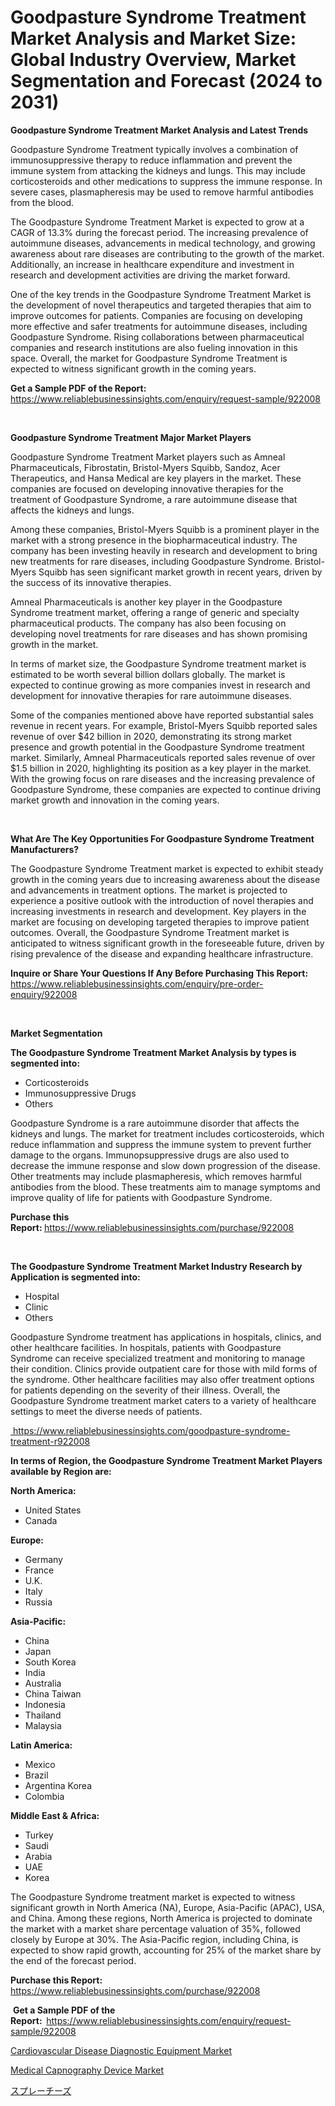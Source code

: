 <p><h1>Goodpasture Syndrome Treatment Market Analysis and Market Size: Global Industry Overview, Market Segmentation and Forecast (2024 to 2031)</h1></p><p><strong>Goodpasture Syndrome Treatment Market Analysis and Latest Trends</strong></p>
<p><p>Goodpasture Syndrome Treatment typically involves a combination of immunosuppressive therapy to reduce inflammation and prevent the immune system from attacking the kidneys and lungs. This may include corticosteroids and other medications to suppress the immune response. In severe cases, plasmapheresis may be used to remove harmful antibodies from the blood.</p><p>The Goodpasture Syndrome Treatment Market is expected to grow at a CAGR of 13.3% during the forecast period. The increasing prevalence of autoimmune diseases, advancements in medical technology, and growing awareness about rare diseases are contributing to the growth of the market. Additionally, an increase in healthcare expenditure and investment in research and development activities are driving the market forward.</p><p>One of the key trends in the Goodpasture Syndrome Treatment Market is the development of novel therapeutics and targeted therapies that aim to improve outcomes for patients. Companies are focusing on developing more effective and safer treatments for autoimmune diseases, including Goodpasture Syndrome. Rising collaborations between pharmaceutical companies and research institutions are also fueling innovation in this space. Overall, the market for Goodpasture Syndrome Treatment is expected to witness significant growth in the coming years.</p></p>
<p><strong>Get a Sample PDF of the Report:&nbsp;</strong> <a href="https://www.reliablebusinessinsights.com/enquiry/request-sample/922008">https://www.reliablebusinessinsights.com/enquiry/request-sample/922008</a></p>
<p>&nbsp;</p>
<p><strong>Goodpasture Syndrome Treatment Major Market Players</strong></p>
<p><p>Goodpasture Syndrome Treatment Market players such as Amneal Pharmaceuticals, Fibrostatin, Bristol-Myers Squibb, Sandoz, Acer Therapeutics, and Hansa Medical are key players in the market. These companies are focused on developing innovative therapies for the treatment of Goodpasture Syndrome, a rare autoimmune disease that affects the kidneys and lungs.</p><p>Among these companies, Bristol-Myers Squibb is a prominent player in the market with a strong presence in the biopharmaceutical industry. The company has been investing heavily in research and development to bring new treatments for rare diseases, including Goodpasture Syndrome. Bristol-Myers Squibb has seen significant market growth in recent years, driven by the success of its innovative therapies.</p><p>Amneal Pharmaceuticals is another key player in the Goodpasture Syndrome treatment market, offering a range of generic and specialty pharmaceutical products. The company has also been focusing on developing novel treatments for rare diseases and has shown promising growth in the market.</p><p>In terms of market size, the Goodpasture Syndrome treatment market is estimated to be worth several billion dollars globally. The market is expected to continue growing as more companies invest in research and development for innovative therapies for rare autoimmune diseases.</p><p>Some of the companies mentioned above have reported substantial sales revenue in recent years. For example, Bristol-Myers Squibb reported sales revenue of over $42 billion in 2020, demonstrating its strong market presence and growth potential in the Goodpasture Syndrome treatment market. Similarly, Amneal Pharmaceuticals reported sales revenue of over $1.5 billion in 2020, highlighting its position as a key player in the market. With the growing focus on rare diseases and the increasing prevalence of Goodpasture Syndrome, these companies are expected to continue driving market growth and innovation in the coming years.</p></p>
<p>&nbsp;</p>
<p><strong>What Are The Key Opportunities For Goodpasture Syndrome Treatment Manufacturers?</strong></p>
<p><p>The Goodpasture Syndrome Treatment market is expected to exhibit steady growth in the coming years due to increasing awareness about the disease and advancements in treatment options. The market is projected to experience a positive outlook with the introduction of novel therapies and increasing investments in research and development. Key players in the market are focusing on developing targeted therapies to improve patient outcomes. Overall, the Goodpasture Syndrome Treatment market is anticipated to witness significant growth in the foreseeable future, driven by rising prevalence of the disease and expanding healthcare infrastructure.</p></p>
<p><strong>Inquire or Share Your Questions If Any Before Purchasing This Report:</strong> <a href="https://www.reliablebusinessinsights.com/enquiry/pre-order-enquiry/922008">https://www.reliablebusinessinsights.com/enquiry/pre-order-enquiry/922008</a></p>
<p>&nbsp;</p>
<p><strong>Market Segmentation</strong></p>
<p><strong>The Goodpasture Syndrome Treatment Market Analysis by types is segmented into:</strong></p>
<p><ul><li>Corticosteroids</li><li>Immunosuppressive Drugs</li><li>Others</li></ul></p>
<p><p>Goodpasture Syndrome is a rare autoimmune disorder that affects the kidneys and lungs. The market for treatment includes corticosteroids, which reduce inflammation and suppress the immune system to prevent further damage to the organs. Immunopsuppressive drugs are also used to decrease the immune response and slow down progression of the disease. Other treatments may include plasmapheresis, which removes harmful antibodies from the blood. These treatments aim to manage symptoms and improve quality of life for patients with Goodpasture Syndrome.</p></p>
<p><strong>Purchase this Report:&nbsp;</strong><a href="https://www.reliablebusinessinsights.com/purchase/922008">https://www.reliablebusinessinsights.com/purchase/922008</a></p>
<p>&nbsp;</p>
<p><strong>The Goodpasture Syndrome Treatment Market Industry Research by Application is segmented into:</strong></p>
<p><ul><li>Hospital</li><li>Clinic</li><li>Others</li></ul></p>
<p><p>Goodpasture Syndrome treatment has applications in hospitals, clinics, and other healthcare facilities. In hospitals, patients with Goodpasture Syndrome can receive specialized treatment and monitoring to manage their condition. Clinics provide outpatient care for those with mild forms of the syndrome. Other healthcare facilities may also offer treatment options for patients depending on the severity of their illness. Overall, the Goodpasture Syndrome treatment market caters to a variety of healthcare settings to meet the diverse needs of patients.</p></p>
<p><a href="https://www.reliablebusinessinsights.com/goodpasture-syndrome-treatment-r922008">&nbsp;https://www.reliablebusinessinsights.com/goodpasture-syndrome-treatment-r922008</a></p>
<p><strong>In terms of Region, the Goodpasture Syndrome Treatment Market Players available by Region are:</strong></p>
<p>
    <p> <strong> North America: </strong>
        <ul>
            <li>United States</li>
            <li>Canada</li>
        </ul>
        </p> 
    <p> <strong> Europe: </strong>
        <ul>
            <li>Germany</li>
            <li>France</li>
            <li>U.K.</li>
            <li>Italy</li>
            <li>Russia</li>
        </ul>
        </p> 
    <p> <strong> Asia-Pacific: </strong>
        <ul>
            <li>China</li>
            <li>Japan</li>
            <li>South Korea</li>
            <li>India</li>
            <li>Australia</li>
            <li>China Taiwan</li>
            <li>Indonesia</li>
            <li>Thailand</li>
            <li>Malaysia</li>
        </ul>
        </p> 
    <p> <strong> Latin America: </strong>
        <ul>
            <li>Mexico</li>
            <li>Brazil</li>
            <li>Argentina Korea</li>
            <li>Colombia</li>
        </ul>
        </p> 
    <p> <strong> Middle East & Africa: </strong>
        <ul>
            <li>Turkey</li>
            <li>Saudi</li>
            <li>Arabia</li>
            <li>UAE</li>
            <li>Korea</li>
        </ul>
    </p>
    </p>
<p><p>The Goodpasture Syndrome treatment market is expected to witness significant growth in North America (NA), Europe, Asia-Pacific (APAC), USA, and China. Among these regions, North America is projected to dominate the market with a market share percentage valuation of 35%, followed closely by Europe at 30%. The Asia-Pacific region, including China, is expected to show rapid growth, accounting for 25% of the market share by the end of the forecast period.</p></p>
<p><strong>Purchase this Report: </strong><a href="https://www.reliablebusinessinsights.com/purchase/922008">https://www.reliablebusinessinsights.com/purchase/922008</a></p>
<p>&nbsp;<strong>Get a Sample PDF of the Report:&nbsp;&nbsp;</strong><a href="https://www.reliablebusinessinsights.com/enquiry/request-sample/922008">https://www.reliablebusinessinsights.com/enquiry/request-sample/922008</a></p>
<p><strong></strong></p>
<p><p><a href="https://github.com/AndreanneHane2023/Market-Research-Report-List-1/blob/main/cardiovascular-disease-diagnostic-equipment-market.md">Cardiovascular Disease Diagnostic Equipment Market</a></p><p><a href="https://github.com/RyleeBauch2023/Market-Research-Report-List-1/blob/main/medical-capnography-device-market.md">Medical Capnography Device Market</a></p><p><a href="https://github.com/CarlieShields/Market-Research-Report-List-2/blob/main/7139550175109.md">スプレーチーズ</a></p></p>